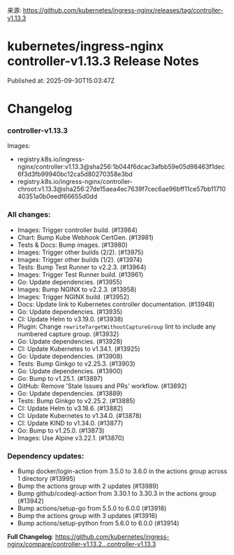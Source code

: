 来源: https://github.com/kubernetes/ingress-nginx/releases/tag/controller-v1.13.3

# kubernetes/ingress-nginx controller-v1.13.3 Release Notes

Published at: 2025-09-30T15:03:47Z

# Changelog

### controller-v1.13.3

Images:

* registry.k8s.io/ingress-nginx/controller:v1.13.3@sha256:1b044f6dcac3afbb59e05d98463f1dec6f3d3fb99940bc12ca5d80270358e3bd
* registry.k8s.io/ingress-nginx/controller-chroot:v1.13.3@sha256:27de15aea4ec7639f7cec6ae96bff11ce57bb1171040351a0b0eedf66655d0dd

### All changes:

* Images: Trigger controller build. (#13984)
* Chart: Bump Kube Webhook CertGen. (#13981)
* Tests & Docs: Bump images. (#13980)
* Images: Trigger other builds (2/2). (#13975)
* Images: Trigger other builds (1/2). (#13974)
* Tests: Bump Test Runner to v2.2.3. (#13964)
* Images: Trigger Test Runner build. (#13961)
* Go: Update dependencies. (#13955)
* Images: Bump NGINX to v2.2.3. (#13958)
* Images: Trigger NGINX build. (#13952)
* Docs: Update link to Kubernetes controller documentation. (#13948)
* Go: Update dependencies. (#13935)
* CI: Update Helm to v3.19.0. (#13938)
* Plugin: Change `rewriteTargetWithoutCaptureGroup` lint to include any numbered capture group. (#13932)
* Go: Update dependencies. (#13928)
* CI: Update Kubernetes to v1.34.1. (#13925)
* Go: Update dependencies. (#13908)
* Tests: Bump Ginkgo to v2.25.3. (#13903)
* Go: Update dependencies. (#13900)
* Go: Bump to v1.25.1. (#13897)
* GitHub: Remove 'Stale Issues and PRs' workflow. (#13892)
* Go: Update dependencies. (#13889)
* Tests: Bump Ginkgo to v2.25.2. (#13885)
* CI: Update Helm to v3.18.6. (#13882)
* CI: Update Kubernetes to v1.34.0. (#13878)
* CI: Update KIND to v1.34.0. (#13877)
* Go: Bump to v1.25.0. (#13873)
* Images: Use Alpine v3.22.1. (#13870)

### Dependency updates:

* Bump docker/login-action from 3.5.0 to 3.6.0 in the actions group across 1 directory (#13995)
* Bump the actions group with 2 updates (#13989)
* Bump github/codeql-action from 3.30.1 to 3.30.3 in the actions group (#13942)
* Bump actions/setup-go from 5.5.0 to 6.0.0 (#13918)
* Bump the actions group with 3 updates (#13916)
* Bump actions/setup-python from 5.6.0 to 6.0.0 (#13914)

**Full Changelog**: https://github.com/kubernetes/ingress-nginx/compare/controller-v1.13.2...controller-v1.13.3